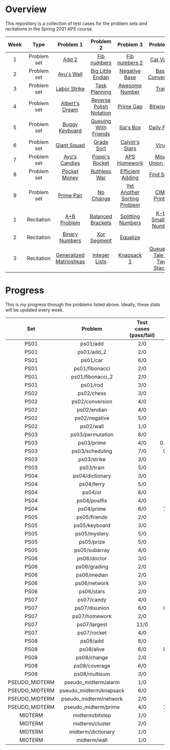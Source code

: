 # Overview

This repository is a collection of test cases for the problem sets and recitations in the Spring 2021 APS course.

| Week | Type | Problem 1 | Problem 2 | Problem 3 | Problem 4 | Problem 5 | Misc. Problems |
|:-:|:-:|:-:|:-:|:-:|:-:|:-:|:-:|
|1|Problem set|[Add 2](https://github.com/dsosd/nyu_cs480_aps/tree/feature/test_cases/ps01/add_2/test)|[Fib numbers](https://github.com/dsosd/nyu_cs480_aps/tree/feature/test_cases/ps01/fibonacci/test)|[Fib numbers 2](https://github.com/dsosd/nyu_cs480_aps/tree/feature/test_cases/ps01/fibonacci_2/test)|[Car Value](https://github.com/dsosd/nyu_cs480_aps/tree/feature/test_cases/ps01/car/test)|[Rod Sculpture](https://github.com/dsosd/nyu_cs480_aps/tree/feature/test_cases/ps01/rod/test)|[Add](https://github.com/dsosd/nyu_cs480_aps/tree/feature/test_cases/ps01/add/test)|
|2|Problem set|[Ayu's Wall](https://github.com/dsosd/nyu_cs480_aps/tree/feature/test_cases/ps02/wall/test)|[Big Little Endian](https://github.com/dsosd/nyu_cs480_aps/tree/feature/test_cases/ps02/endian/test)|[Negative Base](https://github.com/dsosd/nyu_cs480_aps/tree/feature/test_cases/ps02/negative/test)|[Base Conversion](https://github.com/dsosd/nyu_cs480_aps/tree/feature/test_cases/ps02/conversion/test)|[Chess Championship](https://github.com/dsosd/nyu_cs480_aps/tree/feature/test_cases/ps02/chess/test)||
|3|Problem set|[Labor Strike](https://github.com/dsosd/nyu_cs480_aps/tree/feature/test_cases/ps03/strike/test)|[Task Planning](https://github.com/dsosd/nyu_cs480_aps/tree/feature/test_cases/ps03/scheduling/test)|[Awesome Number](https://github.com/dsosd/nyu_cs480_aps/tree/feature/test_cases/ps03/prime/test)|[Train](https://github.com/dsosd/nyu_cs480_aps/tree/feature/test_cases/ps03/train/test)|[Stack Puzzle](https://github.com/dsosd/nyu_cs480_aps/tree/feature/test_cases/ps03/permutation/test)||
|4|Problem set|[Albert's Dream](https://github.com/dsosd/nyu_cs480_aps/tree/feature/test_cases/ps04/dictionary/test)|[Reverse Polish Notation](https://github.com/dsosd/nyu_cs480_aps/tree/feature/test_cases/ps04/postfix/test)|[Prime Gap](https://github.com/dsosd/nyu_cs480_aps/tree/feature/test_cases/ps04/prime/test)|[Bitwise Or](https://github.com/dsosd/nyu_cs480_aps/tree/feature/test_cases/ps04/or/test)|[Ferry](https://github.com/dsosd/nyu_cs480_aps/tree/feature/test_cases/ps04/ferry/test)||
|5|Problem set|[Buggy Keyboard](https://github.com/dsosd/nyu_cs480_aps/tree/feature/test_cases/ps05/keyboard/test)|[Queuing With Friends](https://github.com/dsosd/nyu_cs480_aps/tree/feature/test_cases/ps05/friends/test)|[Sia's Box](https://github.com/dsosd/nyu_cs480_aps/tree/feature/test_cases/ps05/mystery/test)|[Daily Prize](https://github.com/dsosd/nyu_cs480_aps/tree/feature/test_cases/ps05/prize/test)|[Unique Subarray](https://github.com/dsosd/nyu_cs480_aps/tree/feature/test_cases/ps05/subarray/test)||
|6|Problem set|[Giant Squad](https://github.com/dsosd/nyu_cs480_aps/tree/feature/test_cases/ps06/median/test)|[Grade Sort](https://github.com/dsosd/nyu_cs480_aps/tree/feature/test_cases/ps06/grading/test)|[Calvin's Stars](https://github.com/dsosd/nyu_cs480_aps/tree/feature/test_cases/ps06/stars/test)|[Virus](https://github.com/dsosd/nyu_cs480_aps/tree/feature/test_cases/ps06/doctor/test)|[Command Center](https://github.com/dsosd/nyu_cs480_aps/tree/feature/test_cases/ps06/network/test)||
|7|Problem set|[Ayu's Candies](https://github.com/dsosd/nyu_cs480_aps/tree/feature/test_cases/ps07/candy/test)|[Poppi's Rocket](https://github.com/dsosd/nyu_cs480_aps/tree/feature/test_cases/ps07/rocket/test)|[APS Homework](https://github.com/dsosd/nyu_cs480_aps/tree/feature/test_cases/ps07/homework/test)|[Move Union Find](https://github.com/dsosd/nyu_cs480_aps/tree/feature/test_cases/ps07/disunion/test)|[Math Class](https://github.com/dsosd/nyu_cs480_aps/tree/feature/test_cases/ps07/largest/test)||
|8|Problem set|[Pocket Money](https://github.com/dsosd/nyu_cs480_aps/tree/feature/test_cases/ps08/change/test)|[Ruthless War](https://github.com/dsosd/nyu_cs480_aps/tree/feature/test_cases/ps08/alive/test)|[Efficient Adding](https://github.com/dsosd/nyu_cs480_aps/tree/feature/test_cases/ps08/add/test)|[Find Sums](https://github.com/dsosd/nyu_cs480_aps/tree/feature/test_cases/ps08/multisum/test)|[Sprinklers](https://github.com/dsosd/nyu_cs480_aps/tree/feature/test_cases/ps08/coverage/test)||
|9|Problem set|[Prime Pair](https://github.com/dsosd/nyu_cs480_aps/tree/feature/test_cases/ps09/prime/test)|[No Change](https://github.com/dsosd/nyu_cs480_aps/tree/feature/test_cases/ps09/change/test)|[Yet Another Sorting Problem](https://github.com/dsosd/nyu_cs480_aps/tree/feature/test_cases/ps09/flip/test)|[CIMS Printer](https://github.com/dsosd/nyu_cs480_aps/tree/feature/test_cases/ps09/printer/test)|[Board Game](https://github.com/dsosd/nyu_cs480_aps/tree/feature/test_cases/ps09/game/test)||
|1|Recitation|[A+B Problem](https://github.com/dsosd/nyu_cs480_aps/tree/feature/test_cases/recit01/a_a_plus_b/test)|[Balanced Brackets](https://github.com/dsosd/nyu_cs480_aps/tree/feature/test_cases/recit01/b_brackets/test)|[Splitting Numbers](https://github.com/dsosd/nyu_cs480_aps/tree/feature/test_cases/recit01/c_split/test)|[K-th Smallest Number](https://github.com/dsosd/nyu_cs480_aps/tree/feature/test_cases/recit01/d_smallest/test)|||
|2|Recitation|[Binary Numbers](https://github.com/dsosd/nyu_cs480_aps/tree/feature/test_cases/recit02/a_consecutive/test)|[Xor Segment](https://github.com/dsosd/nyu_cs480_aps/tree/feature/test_cases/recit02/b_xor/test)|[Equalize](https://github.com/dsosd/nyu_cs480_aps/tree/feature/test_cases/recit02/c_match/test)||||
|3|Recitation|[Generalized Matrioshkas](https://github.com/dsosd/nyu_cs480_aps/tree/feature/test_cases/recit03/a_general/test)|[Integer Lists](https://github.com/dsosd/nyu_cs480_aps/tree/feature/test_cases/recit03/b_rainbow/test)|[Knapsack 1](https://github.com/dsosd/nyu_cs480_aps/tree/feature/test_cases/recit03/c_knapsack/test)|[Queues: A Tale of Two Stacks](https://github.com/dsosd/nyu_cs480_aps/tree/feature/test_cases/recit03/d_queue/test)|||

# Progress

This is my progress through the problems listed above. Ideally, these stats will be updated every week.

| Set | Problem | Test cases (pass/fail) | CPU Timing (min/avg/max) | Solved | Language |
|:-:|:-:|:-:|:-:|:-:|:-:|
|PS01|ps01/add|2/0|0.03/0.04/0.04|Yes|C++|
|PS01|ps01/add_2|2/0|0.03/0.03/0.03|Yes|C++|
|PS01|ps01/car|6/0|0.04/0.05/0.06|Yes|C++|
|PS01|ps01/fibonacci|2/0|0.03/0.03/0.03|Yes|C++|
|PS01|ps01/fibonacci_2|2/0|0.04/0.04/0.04|Yes|C++|
|PS01|ps01/rod|3/0|0.05/0.06/0.06|Yes|C++|
|PS02|ps02/chess|3/0|0.03/0.03/0.04|Yes|C++|
|PS02|ps02/conversion|4/0|0.03/0.04/0.05|Yes|C++|
|PS02|ps02/endian|4/0|0.03/0.04/0.04|Yes|C++|
|PS02|ps02/negative|5/0|0.04/0.04/0.04|Yes|C++|
|PS02|ps02/wall|1/0|0.04/0.04/0.04|Yes|C++|
|PS03|ps03/permutation|8/0|0.07/0.57/3.93|Yes|C++|
|PS03|ps03/prime|4/0|0.04/317.88/1271.4|Yes|C++|
|PS03|ps03/scheduling|7/0|0.07/12.62/47.16|Yes|C++|
|PS03|ps03/strike|3/0|0.04/0.22/0.57|Yes|C++|
|PS03|ps03/train|5/0|0.04/1.33/6.43|Yes|C++|
|PS04|ps04/dictionary|3/0|0.05/0.11/0.23|Yes|C++|
|PS04|ps04/ferry|5/0|0.04/0.04/0.06|Yes|C++|
|PS04|ps04/or|8/0|0.03/0.04/0.06|Yes|C++|
|PS04|ps04/postfix|4/0|0.04/0.04/0.05|Yes|C++|
|PS04|ps04/prime|6/0|14.41/26.0/48.04|Yes|C++|
|PS05|ps05/friends|2/0|2.67/2.67/2.67|Yes|C++|
|PS05|ps05/keyboard|3/0|0.36/0.37/0.37|Yes|C++|
|PS05|ps05/mystery|5/0|0.04/0.05/0.07|Yes|C++|
|PS05|ps05/prize|5/0|0.05/0.06/0.08|Yes|C++|
|PS05|ps05/subarray|4/0|0.06/0.06/0.07|Yes|C++|
|PS06|ps06/doctor|3/0|0.04/0.05/0.08|Yes|C++|
|PS06|ps06/grading|2/0|0.1/0.11/0.12|Yes|C++|
|PS06|ps06/median|2/0|0.03/0.04/0.04|Yes|C++|
|PS06|ps06/network|3/0|0.04/0.05/0.05|Yes|C++|
|PS06|ps06/stars|2/0|0.05/0.05/0.05|Yes|C++|
|PS07|ps07/candy|4/0|0.05/0.05/0.06|Yes|C++|
|PS07|ps07/disunion|6/0|0.04/13.93/83.33|Yes|C++|
|PS07|ps07/homework|2/0|0.03/0.04/0.04|Yes|C++|
|PS07|ps07/largest|11/0|0.04/0.09/0.53|Yes|C++|
|PS07|ps07/rocket|4/0|0.05/0.05/0.05|Yes|C++|
|PS08|ps08/add|8/0|0.03/0.04/0.05|Yes|C++|
|PS08|ps08/alive|6/0|0.04/14.43/51.46|Yes|C++|
|PS08|ps08/change|2/0|0.04/0.06/0.07|Yes|C++|
|PS08|ps08/coverage|6/0|0.04/0.04/0.05|Yes|C++|
|PS08|ps08/multisum|3/0|0.15/0.53/1.19|Yes|C++|
|PSEUDO_MIDTERM|pseudo_midterm/alarm|1/0|0.04/0.04/0.04|Yes|C++|
|PSEUDO_MIDTERM|pseudo_midterm/knapsack|6/0|0.03/0.16/0.74|Yes|C++|
|PSEUDO_MIDTERM|pseudo_midterm/network|2/0|0.05/0.05/0.05|Yes|C++|
|PSEUDO_MIDTERM|pseudo_midterm/prime|4/0|16.59/17.6/18.81|Yes|C++|
|MIDTERM|midterm/bitstep|1/0|0.04/0.04/0.04|Yes|C++|
|MIDTERM|midterm/cluster|2/0|0.04/0.04/0.05|Yes|C++|
|MIDTERM|midterm/dictionary|1/0|0.06/0.06/0.06|Yes|C++|
|MIDTERM|midterm/wall|1/0|0.03/0.03/0.03|Yes|C++|
